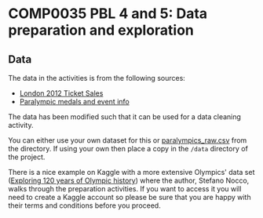 # COMP0035 PBL 4 and 5: Data preparation and exploration

## Data

The data in the activities is from the following sources:

- [London 2012 Ticket Sales](https://data.london.gov.uk/download/london-2012-ticket-sales/4711eb39-cb56-4f47-804d-e486dae89a1d/assembly-london-2012-ticket-sales.xls)
- [Paralympic medals and event info](https://www.paralympic.org/london-2012/results/medalstandings)

The data has been modified such that it can be used for a data cleaning activity.

You can either use your own dataset for this or [paralympics_raw.csv](data/paralympics_raw.csv) from the directory. If
using your own then place a copy in the `/data` directory of the project.

There is a nice example on Kaggle with a more extensive Olympics' data
set ([Exploring 120 years of Olympic history](https://www.kaggle.com/snocco/exploring-120-years-of-olympics-history/notebook))
where the author, Stefano Nocco, walks through the preparation activities. If you want to access it you will need to
create a Kaggle account so please be sure that you are happy with their terms and conditions before you proceed. 
